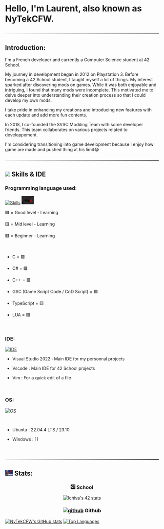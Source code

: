 # Hello, I'm Laurent, also known as NyTekCFW.

![-----------------------------------------------------](https://raw.githubusercontent.com/NyTekCFW/NyTekCFW/master/assets/line.png)

## Introduction:

I'm a French developer and currently a Computer Science student at 42 School.

My journey in development began in 2012 on Playstation 3. Before becoming a 42 School student, I taught myself a lot of things. My interest sparked after discovering mods on games. While it was both enjoyable and intriguing, I found that many mods were incomplete. This motivated me to delve deeper into understanding their creation process so that I could develop my own mods.

I take pride in enhancing my creations and introducing new features with each update and add more fun contents.

In 2018, I co-founded the SVSC Modding Team with some developer friends. This team collaborates on various projects related to developpement.

I'm considering transitioning into game development because I enjoy how game are made and pushed thing at his limit😂

![-----------------------------------------------------](https://raw.githubusercontent.com/NyTekCFW/NyTekCFW/master/assets/line.png)

## <img src="https://media2.giphy.com/media/QssGEmpkyEOhBCb7e1/giphy.gif?cid=ecf05e47a0n3gi1bfqntqmob8g9aid1oyj2wr3ds3mg700bl&rid=giphy.gif" width ="25">              Skills & IDE

### Programming language used:
[![Skills](https://skillicons.dev/icons?i=c,cs,cpp,lua,typescript)](https://skillicons.dev) <img src="https://raw.githubusercontent.com/NyTekCFW/NyTekCFW/master/assets/gsc_logo.png" alt="gsc" width="8%"/>


🟩 = Good level - Learning

🟨 = Mid level - Learning

🟥 = Beginner - Learning

<br>

- C = 🟩

- C# = 🟩

- C++ = 🟩

- GSC (Game Script Code / CoD Script) = 🟩

- TypeScript = 🟨

- LUA = 🟥
</br>

### IDE:
[![IDE](https://skillicons.dev/icons?i=visualstudio,vscode,vim,clion)](https://skillicons.dev)
<br>

- Visual Studio 2022 : Main IDE for my personnal projects

- Vscode : Main IDE for 42 School projects

- Vim : For a quick edit of a file
</br>

### OS:
[![OS](https://skillicons.dev/icons?i=linux,debian,windows)](https://skillicons.dev)

<br>

- Ubuntu : 22.04.4 LTS / 23.10

- Windows : 11
</br>

![-----------------------------------------------------](https://raw.githubusercontent.com/NyTekCFW/NyTekCFW/master/assets/line.png)

<!---



## <img src="https://raw.githubusercontent.com/NyTekCFW/NyTekCFW/master/assets/cat_work.gif" width ="50">School 42 Main Projects :

![-----------------------------------------------------](https://raw.githubusercontent.com/NyTekCFW/NyTekCFW/master/assets/line.png)

## <img src="https://raw.githubusercontent.com/NyTekCFW/NyTekCFW/master/assets/cat_work.gif" width ="50">School 42 Related Projects :

![-----------------------------------------------------](https://raw.githubusercontent.com/NyTekCFW/NyTekCFW/master/assets/line.png)

![-----------------------------------------------------](https://raw.githubusercontent.com/NyTekCFW/NyTekCFW/master/assets/line.png)
-->
## <img src="https://raw.githubusercontent.com/NyTekCFW/NyTekCFW/master/assets/stonks.png" alt="stonks" width="5%"/> Stats:
<div align=center>

### <img src="https://raw.githubusercontent.com/NyTekCFW/NyTekCFW/master/assets/logo.png" alt="logo" width="3%"/> School

<a href="https://github.com/Coday-meric/badge42"><img src="https://badge42.coday.fr/api/v2/clw0td9ms6629001p41vn0zbmv/stats?cursusId=21&coalitionId=317" alt="lchiva's 42 stats" /></a>

### [![github](https://skillicons.dev/icons?i=github)](https://skillicons.dev) Github
</div>
<div align=left>

[![NyTekCFW's GitHub stats](https://github-readme-stats.vercel.app/api?username=nytekcfw&theme=dark&show_icons=true&line_height=28&count_private=true)](https://github.com/anuraghazra/github-readme-stats) [![Top Languages](https://github-readme-stats.vercel.app/api/top-langs/?username=nytekcfw&theme=dark&langs_count=4&hide_border=false&card_width=350&hide_title=true)](https://github.com/anuraghazra/github-readme-stats)

</div>

